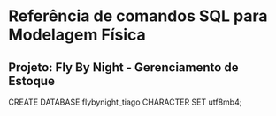 # Referência de comandos SQL para Modelagem Física

## Projeto: Fly By Night - Gerenciamento de Estoque

CREATE DATABASE flybynight_tiago CHARACTER SET utf8mb4;